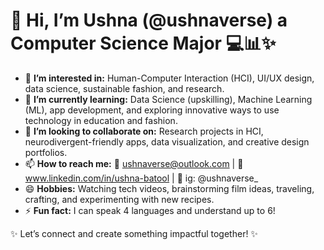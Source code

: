 # 👋 Hi, I’m Ushna (@ushnaverse) a Computer Science Major 💻📊✨

- 👀 **I’m interested in:** Human-Computer Interaction (HCI), UI/UX design, data science, sustainable fashion, and research.  
- 🌱 **I’m currently learning:** Data Science (upskilling), Machine Learning (ML), app development, and exploring innovative ways to use technology in education and fashion.  
- 🤝 **I’m looking to collaborate on:** Research projects in HCI, neurodivergent-friendly apps, data visualization, and creative design portfolios.  
- 📫 **How to reach me:** 📧 ushnaverse@outlook.com | 🔗 www.linkedin.com/in/ushna-batool | 📸 ig: @ushnaverse_
- 😄 **Hobbies:** Watching tech videos, brainstorming film ideas, traveling, crafting, and experimenting with new recipes.  
- ⚡ **Fun fact:** I can speak 4 languages and understand up to 6!

✨ Let’s connect and create something impactful together! ✨
